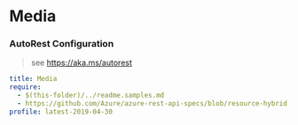 # Media
### AutoRest Configuration
> see https://aka.ms/autorest

``` yaml
title: Media
require:
  - $(this-folder)/../readme.samples.md
  - https://github.com/Azure/azure-rest-api-specs/blob/resource-hybrid-profile/specification/mediaservices/resource-manager/readme.md
profile: latest-2019-04-30
```